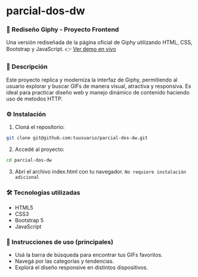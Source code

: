 # parcial-dos-dw

### 🎨 Rediseño Giphy - Proyecto Frontend
Una versión rediseñada de la página oficial de Giphy utilizando HTML, CSS, Bootstrap y JavaScript. 👉 [Ver demo en vivo](https://giphy-rishi.vercel.app/)

### 📌 Descripción
Este proyecto replica y moderniza la interfaz de Giphy, permitiendo al usuario explorar y buscar GIFs de manera visual, atractiva y responsiva. Es ideal para practicar diseño web y manejo dinámico de contenido haciendo uso de metodos HTTP.

### ⚙️ Instalación
1. Cloná el repositorio:
``` bash
git clone git@github.com:tuusuario/parcial-dos-dw.git
```

2. Accedé al proyecto:
``` bash
cd parcial-dos-dw
```
3. Abrí el archivo index.html con tu navegador.
`No requiere instalación adicional`

### 🛠 Tecnologías utilizadas
- HTML5
- CSS3
- Bootstrap 5
- JavaScript

### 🚀 Instrucciones de uso (principales)
- Usá la barra de búsqueda para encontrar tus GIFs favoritos.
- Navegá por las categorías y tendencias.
- Explorá el diseño responsive en distintos dispositivos.
